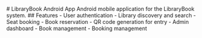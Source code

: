 #   L i b r a r y B o o k   A n d r o i d   A p p      
      
 A n d r o i d   m o b i l e   a p p l i c a t i o n   f o r   t h e   L i b r a r y B o o k   s y s t e m .      
      
 # #   F e a t u r e s      
      
 -   U s e r   a u t h e n t i c a t i o n      
 -   L i b r a r y   d i s c o v e r y   a n d   s e a r c h      
 -   S e a t   b o o k i n g      
 -   B o o k   r e s e r v a t i o n      
 -   Q R   c o d e   g e n e r a t i o n   f o r   e n t r y      
 -   A d m i n   d a s h b o a r d      
 -   B o o k   m a n a g e m e n t      
 -   B o o k i n g   m a n a g e m e n t    
 